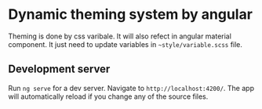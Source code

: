 # Dynamic theming system by angular
Theming is done by css varibale. It will also refect in angular material component. It just need to update variables in `~style/variable.scss` file.

## Development server

Run `ng serve` for a dev server. Navigate to `http://localhost:4200/`. The app will automatically reload if you change any of the source files.

